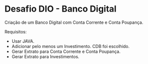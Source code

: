 # Desafio DIO - Banco Digital

Criação de um Banco Digital com Conta Corrente e Conta Poupança.

Requisitos:
- Usar JAVA.
- Adicionar pelo menos um Investimento. CDB foi escolhido.
- Gerar Extrato para Conta Corrente e Conta Poupança.
- Gerar Extrato para Investimentos.
